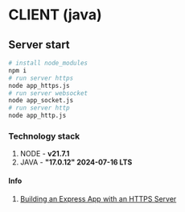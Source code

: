 # CLIENT (java)

## Server start
```bash
# install node_modules
npm i
# run server https
node app_https.js
# run server websocket
node app_socket.js
# run server http
node app_http.js
```

### Technology stack
1. NODE - **v21.7.1**
2. JAVA - **"17.0.12" 2024-07-16 LTS**

#### Info
1. [Building an Express App with an HTTPS Server ](https://dev.to/fredabod/building-an-express-app-with-an-https-server-2mbj)